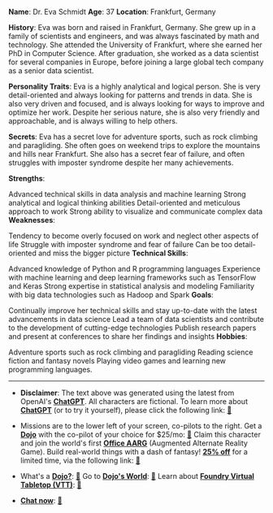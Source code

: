 **Name**: Dr. Eva Schmidt
**Age**: 37
**Location**: Frankfurt, Germany

**History**:
Eva was born and raised in Frankfurt, Germany. She grew up in a family of scientists and engineers, and was always fascinated by math and technology. She attended the University of Frankfurt, where she earned her PhD in Computer Science. After graduation, she worked as a data scientist for several companies in Europe, before joining a large global tech company as a senior data scientist.

**Personality Traits**:
Eva is a highly analytical and logical person. She is very detail-oriented and always looking for patterns and trends in data. She is also very driven and focused, and is always looking for ways to improve and optimize her work. Despite her serious nature, she is also very friendly and approachable, and is always willing to help others.

**Secrets**:
Eva has a secret love for adventure sports, such as rock climbing and paragliding. She often goes on weekend trips to explore the mountains and hills near Frankfurt. She also has a secret fear of failure, and often struggles with imposter syndrome despite her many achievements.

**Strengths**:

Advanced technical skills in data analysis and machine learning
Strong analytical and logical thinking abilities
Detail-oriented and meticulous approach to work
Strong ability to visualize and communicate complex data
**Weaknesses**:

Tendency to become overly focused on work and neglect other aspects of life
Struggle with imposter syndrome and fear of failure
Can be too detail-oriented and miss the bigger picture
**Technical Skills**:

Advanced knowledge of Python and R programming languages
Experience with machine learning and deep learning frameworks such as TensorFlow and Keras
Strong expertise in statistical analysis and modeling
Familiarity with big data technologies such as Hadoop and Spark
**Goals**:

Continually improve her technical skills and stay up-to-date with the latest advancements in data science
Lead a team of data scientists and contribute to the development of cutting-edge technologies
Publish research papers and present at conferences to share her findings and insights
**Hobbies**:

Adventure sports such as rock climbing and paragliding
Reading science fiction and fantasy novels
Playing video games and learning new programming languages.


---
* **Disclaimer**: The text above was generated using the latest from OpenAI's [**ChatGPT**](https://openai.com/blog/chatgpt/).  All characters are fictional.  To learn more about [**ChatGPT**](https://openai.com/blog/chatgpt/) (or to try it yourself), please click the following link: [:closed_book:](https://openai.com/blog/chatgpt/)

* Missions are to the lower left of your screen, co-pilots to the right. Get a [**Dojo**](https://workmates.live/marketplace) with the co-pilot of your choice for $25/mo: [:green_book:](https://workmates.live/marketplace) Claim this character and join the world's first [**Office AARG**](https://dojos.world) (Augmented Alternate Reality Game). Build real-world things with a dash of fantasy! [**25% off**](https://blog.workmates.live/deal-on-a-dojo) for a limited time, via the following link: [:green_book:](https://blog.workmates.live/deal-on-a-dojo) 

* What's a [**Dojo?**](https://workdojos.com): [:blue_book:](https://workdojos.com)  Go to [**Dojo's World**](https://dojos.world): [:blue_book:](https://dojos.world)  Learn about [**Foundry Virtual Tabletop (VTT)**](https://foundryvtt.com): [:closed_book:](https://foundryvtt.com/)

* [**Chat now**](https://chat.workmates.live/channel/support): [:ledger:](https://chat.workmates.live/channel/support)